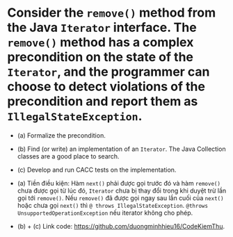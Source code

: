 # Consider the `remove()` method from the Java `Iterator` interface. The `remove()` method has a complex precondition on the state of the `Iterator`, and the programmer can choose to detect violations of the precondition and report them as `IllegalStateException`.

* (a) Formalize the precondition.

* (b) Find (or write) an implementation of an `Iterator`. The Java Collection classes are a good place to search.

* (c) Develop and run CACC tests on the implementation.

* (a) Tiền điều kiện: Hàm `next()` phải được gọi trước đó và hàm `remove()` chưa được gọi từ lúc đó, `Iterator` chưa bị thay đổi trong khi duyệt trừ lần gọi tới `remove()`. Nếu `remove()` đã được gọi ngay sau lần cuối của `next()` hoặc chưa gọi `next()` thì `@ throws IllegalStateException`. `@throws UnsupportedOperationException` nếu iterator không cho phép.

* (b) + (c) Link code: <https://github.com/duongminhhieu16/CodeKiemThu>.
